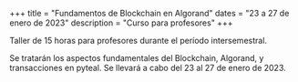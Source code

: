 +++
title = "Fundamentos de Blockchain en Algorand"
dates = "23 a 27 de enero de 2023"
description = "Curso para profesores"
+++

Taller de 15 horas para profesores durante el período intersemestral.
<!--more-->

Se tratarán los aspectos fundamentales del Blockchain, Algorand, y transacciones en pyteal. Se llevará a cabo del 23 al 27 de enero de 2023.

